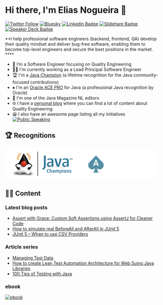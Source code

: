 # Hi there, I'm Elias Nogueira 👋
[![Twitter Follow](https://img.shields.io/twitter/follow/eliasnogueira?style=for-the-badge)](https://twitter.com/eliasnogueira)
[![Bluesky](https://img.shields.io/badge/Bluesky-0285FF?logo=bluesky&logoColor=white&style=for-the-badge)](https://bsky.app/profile/elias-nogueira.com)
[![Linkedin Badge](https://img.shields.io/badge/-Add&nbsp;Me-blue?style=for-the-badge&logo=Linkedin&logoColor=white&link=https://www.linkedin.com/in/eliasnogueira/)](https://www.linkedin.com/in/eliasnogueira/)
[![Slidehare Badge](https://img.shields.io/badge/-My&nbsp;Slideshare-58a1a3?style=for-the-badge&logo=Slideshare&logoColor=white&link=https://www.slideshare.net/elias.nogueira)](https://www.slideshare.net/elias.nogueira)
[![Speaker Deck Badge](https://img.shields.io/badge/-My&nbsp;Speaker&nbsp;deck-009287?style=for-the-badge&logo=speaker-deck&logoColor=white&link=https://speakerdeck.com/eliasnogueira)](https://speakerdeck.com/eliasnogueira)

**I help professional software engineers (backend, frontend, QA) develop their quality mindset and deliver bug-free software, enabling them to become top-level engineers and secure the best positions in the market. ****
<br/>
* 🤖 I’m a Software Engineer focusing on Quality Engineering
* 🧑‍💻 I'm currently working as a Lead Principal Software Engineer
* 🏆 I'm a [Java Champion](https://javachampions.org/index.html) (a lifetime recognition for the Java community-focused contributions)
* ♠️ I'm an [Oracle ACE PRO](https://ace.oracle.com/ords/ace/profile/eliasnogueira) for Java (a professional Java recognition by Oracle)
* 📰 I'm one of the Java Magazine NL editors
* 🌐 I have a [personal blog](http://eliasnogueira.com) where you can find a lot of content about  Quality Engineering
* 😀 I also have an awesome page listing all my initiatives [![Public Speaking](https://badgen.net/badge/icon/public-speaking?icon=github&label)](https://github.com/eliasnogueira/public-speaking)

## 🏆 Recognitions

![Java Champion logo](https://github.com/eliasnogueira/eliasnogueira/blob/master/img/jc-program-logo.png) <img src="https://github.com/eliasnogueira/eliasnogueira/blob/master/img/S%2BT4_ACEPro_rev_rgb.png" width="250" />

## ✍🏻 Content

### Latest blog posts

* [Assert with Grace: Custom Soft Assertions using AssertJ for Cleaner Code](https://eliasnogueira.com/assert-with-grace-custom-soft-assertions-using-assertj-for-cleaner-code/)
* [How to simulate real BeforeAll and AfterAll in JUnit 5](https://eliasnogueira.com/how-to-simulate-real-beforeall-and-afterall-in-junit-5/)
* [JUnit 5 – When to use CSV Providers](https://eliasnogueira.com/junit-5-when-to-use-csv-providers/)

### Article series

* [Managing Test Data](https://eliasnogueira.com/managing-test-data/)
* [How to create Lean Test Automation Architecture for Web Suing Java Libraries](https://www.eliasnogueira.com/how-to-create-lean-test-automation-architecture-for-web-using-java-libraries/)
* [100 Tips of Testing with Java](https://eliasnogueira.github.io/100-tips-testing-java/)

### ebook

[![ebook](https://github.com/eliasnogueira/eliasnogueira/blob/master/img/ebook.png)](https://eliasnogueira.com/5-tools-java-developers-can-use-to-deliver-high-quality-software/)
